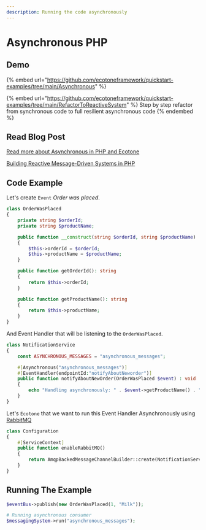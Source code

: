 ```yaml
---
description: Running the code asynchronously
---
```


# Asynchronous PHP

## Demo

{% embed url="https://github.com/ecotoneframework/quickstart-examples/tree/main/Asynchronous" %}

{% embed url="https://github.com/ecotoneframework/quickstart-examples/tree/main/RefactorToReactiveSystem" %}
Step by step refactor from synchronous code to full resilient asynchronous code
{% endembed %}

## Read Blog Post

[Read more about Asynchronous in PHP and Ecotone](https://blog.ecotone.tech/asynchronous-php/)

[Building Reactive Message-Driven Systems in PHP](https://blog.ecotone.tech/building-reactive-message-driven-systems-in-php/)

## Code Example

Let's create `Event` _Order was placed_.

```php
class OrderWasPlaced
{
    private string $orderId;
    private string $productName;

    public function __construct(string $orderId, string $productName)
    {
        $this->orderId = $orderId;
        $this->productName = $productName;
    }

    public function getOrderId(): string
    {
        return $this->orderId;
    }

    public function getProductName(): string
    {
        return $this->productName;
    }
}
```

&#x20;And Event Handler that will be listening to the `OrderWasPlaced`.

```php
class NotificationService
{
    const ASYNCHRONOUS_MESSAGES = "asynchronous_messages";

    #[Asynchronous("asynchronous_messages")]
    #[EventHandler(endpointId:"notifyAboutNeworder")]
    public function notifyAboutNewOrder(OrderWasPlaced $event) : void
    {
        echo "Handling asynchronously: " . $event->getProductName() . "\n";
    }
}
```

Let's `Ecotone` that we want to run this Event Handler Asynchronously using [RabbitMQ](https://www.rabbitmq.com/)

```php
class Configuration
{
    #[ServiceContext]
    public function enableRabbitMQ()
    {
        return AmqpBackedMessageChannelBuilder::create(NotificationService::ASYNCHRONOUS_MESSAGES);
    }
}
```

## Running The Example

```php
$eventBus->publish(new OrderWasPlaced(1, "Milk"));

# Running asynchronous consumer
$messagingSystem->run("asynchronous_messages");
```
